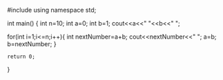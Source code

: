 #include<iostream>
using namespace std;

int main()
{
int n=10;
int a=0;
int b=1;
cout<<a<<" "<<b<<" ";

for(int i=1;i<=n;i++){
        int nextNumber=a+b;
    cout<<nextNumber<<" ";
a=b;
b=nextNumber;
}



    return 0;
}
